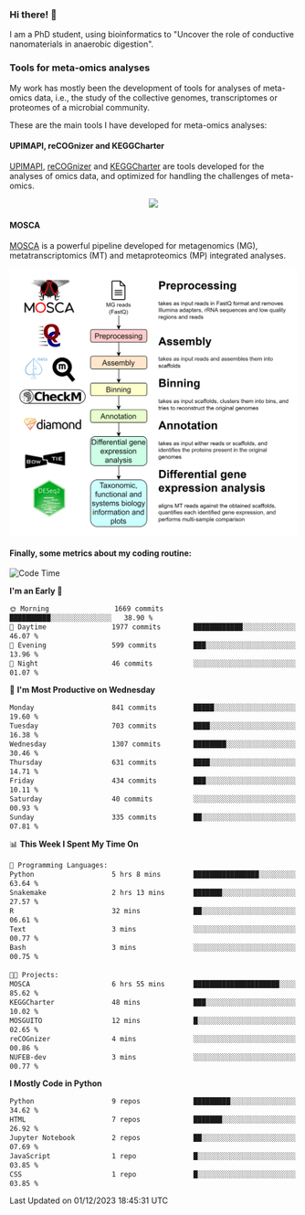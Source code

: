 ### Hi there! 👋

I am a PhD student, using bioinformatics to "Uncover the role of conductive nanomaterials in anaerobic digestion".

### Tools for meta-omics analyses

My work has mostly been the development of tools for analyses of meta-omics data, i.e., the study of the collective genomes, transcriptomes or proteomes of a microbial community.

These are the main tools I have developed for meta-omics analyses:

#### UPIMAPI, reCOGnizer and KEGGCharter

[UPIMAPI](https://github.com/iquasere/UPIMAPI), [reCOGnizer](https://github.com/iquasere/reCOGnizer) and [KEGGCharter](https://github.com/iquasere/KEGGCharter) are tools developed for the analyses of omics data, and optimized for handling the challenges of meta-omics.

<p align="center">
    <img src="assets/annotation_paper.png">
</p>

#### MOSCA

[MOSCA](https://github.com/iquasere/MOSCA) is a powerful pipeline developed for metagenomics (MG), metatranscriptomics (MT) and metaproteomics (MP) integrated analyses.

<p align="center">
    <img src="assets/mosca_workflow.png" align="center" width="700">
</p>


#### Finally, some metrics about my coding routine:

<!--START_SECTION:waka-->
![Code Time](http://img.shields.io/badge/Code%20Time-717%20hrs%2016%20mins-blue)

**I'm an Early 🐤** 

```text
🌞 Morning                1669 commits        ██████████░░░░░░░░░░░░░░░   38.90 % 
🌆 Daytime                1977 commits        ████████████░░░░░░░░░░░░░   46.07 % 
🌃 Evening                599 commits         ███░░░░░░░░░░░░░░░░░░░░░░   13.96 % 
🌙 Night                  46 commits          ░░░░░░░░░░░░░░░░░░░░░░░░░   01.07 % 
```
📅 **I'm Most Productive on Wednesday** 

```text
Monday                   841 commits         █████░░░░░░░░░░░░░░░░░░░░   19.60 % 
Tuesday                  703 commits         ████░░░░░░░░░░░░░░░░░░░░░   16.38 % 
Wednesday                1307 commits        ████████░░░░░░░░░░░░░░░░░   30.46 % 
Thursday                 631 commits         ████░░░░░░░░░░░░░░░░░░░░░   14.71 % 
Friday                   434 commits         ███░░░░░░░░░░░░░░░░░░░░░░   10.11 % 
Saturday                 40 commits          ░░░░░░░░░░░░░░░░░░░░░░░░░   00.93 % 
Sunday                   335 commits         ██░░░░░░░░░░░░░░░░░░░░░░░   07.81 % 
```


📊 **This Week I Spent My Time On** 

```text
💬 Programming Languages: 
Python                   5 hrs 8 mins        ████████████████░░░░░░░░░   63.64 % 
Snakemake                2 hrs 13 mins       ███████░░░░░░░░░░░░░░░░░░   27.57 % 
R                        32 mins             ██░░░░░░░░░░░░░░░░░░░░░░░   06.61 % 
Text                     3 mins              ░░░░░░░░░░░░░░░░░░░░░░░░░   00.77 % 
Bash                     3 mins              ░░░░░░░░░░░░░░░░░░░░░░░░░   00.75 % 

🐱‍💻 Projects: 
MOSCA                    6 hrs 55 mins       █████████████████████░░░░   85.62 % 
KEGGCharter              48 mins             ███░░░░░░░░░░░░░░░░░░░░░░   10.02 % 
MOSGUITO                 12 mins             █░░░░░░░░░░░░░░░░░░░░░░░░   02.65 % 
reCOGnizer               4 mins              ░░░░░░░░░░░░░░░░░░░░░░░░░   00.86 % 
NUFEB-dev                3 mins              ░░░░░░░░░░░░░░░░░░░░░░░░░   00.77 % 
```

**I Mostly Code in Python** 

```text
Python                   9 repos             █████████░░░░░░░░░░░░░░░░   34.62 % 
HTML                     7 repos             ███████░░░░░░░░░░░░░░░░░░   26.92 % 
Jupyter Notebook         2 repos             ██░░░░░░░░░░░░░░░░░░░░░░░   07.69 % 
JavaScript               1 repo              █░░░░░░░░░░░░░░░░░░░░░░░░   03.85 % 
CSS                      1 repo              █░░░░░░░░░░░░░░░░░░░░░░░░   03.85 % 
```




 Last Updated on 01/12/2023 18:45:31 UTC
<!--END_SECTION:waka-->
